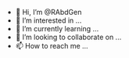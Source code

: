 - 👋 Hi, I’m @RAbdGen
- 👀 I’m interested in ...
- 🌱 I’m currently learning ...
- 💞️ I’m looking to collaborate on ...
- 📫 How to reach me ...

<!---
RAbdGen/RAbdGen is a ✨ special ✨ repository because its `README.md` (this file) appears on your GitHub profile.
You can click the Preview link to take a look at your changes.
--->
